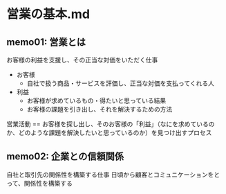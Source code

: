 # 営業の基本.md
## memo01: 営業とは
お客様の利益を支援し、その正当な対価をいただく仕事
- お客様
  - 自社で扱う商品・サービスを評価し、正当な対価を支払ってくれる人
- 利益
  - お客様が求めているもの・得たいと思っている結果
  - お客様の課題を引き出し、それを解決するための方法

営業活動 == お客様を探し出し、そのお客様の「利益」（なにを求めているのか、どのような課題を解決したいと思っているのか）を見つけ出すプロセス

## memo02: 企業との信頼関係
自社と取引先の関係性を構築する仕事
日頃から顧客とコミュニケーションをとって、関係性を構築する
